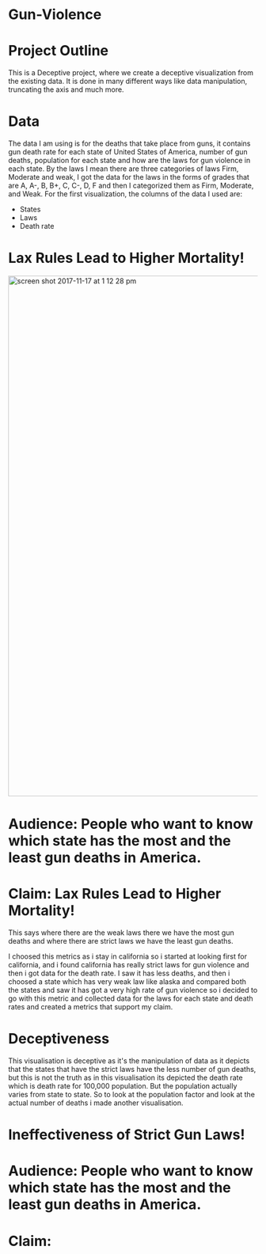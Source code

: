 # Gun-Violence
# Project Outline
This is a Deceptive project, where we create a deceptive visualization from the existing data. It is done in many different ways like data manipulation, truncating the axis and much more.
# Data
The data I am using is for the deaths that take place from guns, it contains gun death rate for each state of United States of America, number of gun deaths, population for each state and how are the laws for gun violence in each state. By the laws I mean there are three categories of laws Firm, Moderate and weak, I got the data for the laws in the forms of grades that are A, A-, B, B+, C, C-, D, F and then I categorized them as Firm, Moderate, and Weak. 
For the first visualization, the columns of the data I used are:
-	States
-	Laws
-	Death rate

# Lax Rules Lead to Higher Mortality!

<img width="1052" alt="screen shot 2017-11-17 at 1 12 28 pm" src="https://user-images.githubusercontent.com/32226800/32969282-4f596b20-cb99-11e7-9fe0-8c543bd54e56.png">


# Audience: People who want to know which state has the most and the least gun deaths in America.

# Claim: Lax Rules Lead to Higher Mortality! 
This says where there are the weak laws there we have the most gun deaths and where there are strict laws we have the least gun deaths.

I choosed this metrics as i stay in california so i started at looking first for california, and i found california has really strict laws for gun violence and then i got data for the death rate. I saw it has less deaths, and then i choosed a state which has very weak law like alaska and compared both the states and saw it has got a very high rate of gun violence so i decided to go with this metric and collected data for the laws for each state and death rates and created a metrics that support my claim.

# Deceptiveness 
This visualisation is deceptive as it's the manipulation of data as it depicts that the states that have the strict laws have the less number of gun deaths, but this is not the truth as in this visualisation its depicted the death rate which is death rate for 100,000 population. But the population actually varies from state to state. So to look at the population factor and look at the actual number of deaths i made another visualisation. 

# Ineffectiveness of Strict Gun Laws!

# Audience: People who want to know which state has the most and the least gun deaths in America.

# Claim: 
